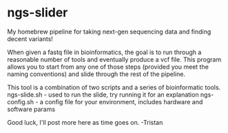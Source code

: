 # ngs-slider
My homebrew pipeline for taking next-gen sequencing data and finding decent variants!

When given a fastq file in bioinformatics, the goal is to run through a reasonable number of tools and eventually produce a vcf file. This program allows you to start from any one of those steps (provided you meet the naming conventions) and slide through the rest of the pipeline.

This tool is a combination of two scripts and a series of bioinformatic tools.
ngs-slide.sh - used to run the slide, try running it for an explanation
ngs-config.sh - a config file for your environment, includes hardware and software params

Good luck, I'll post more here as time goes on.
-Tristan
